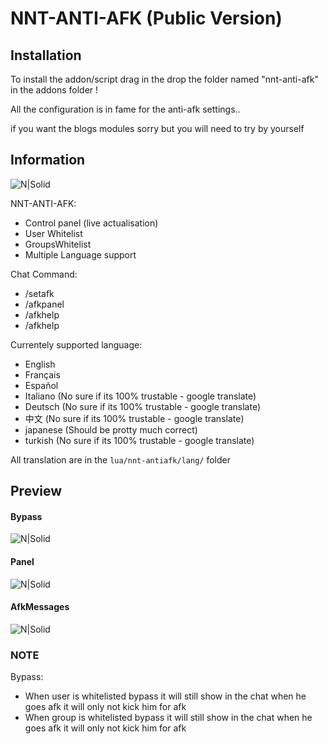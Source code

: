 # NNT-ANTI-AFK (Public Version)

## Installation

To install the addon/script drag in the drop the folder named "nnt-anti-afk" in the addons folder !

All the configuration is in fame for the anti-afk settings..

if you want the blogs modules sorry but you will need to try by yourself

## Information

![N|Solid](https://git.natsu-net.ca:8443/AikoSuzuki/Gmod-AntiAfk-PublicV/raw/branch/master/images/warning.png)

NNT-ANTI-AFK:
- Control panel (live actualisation)
- User Whitelist
- GroupsWhitelist
- Multiple Language support

Chat Command:
- /setafk
- /afkpanel
- /afkhelp
- /afkhelp

Currentely supported language:
- English
- Français
- Español
- Italiano (No sure if its 100% trustable - google translate)
- Deutsch (No sure if its 100% trustable - google translate)
- 中文 (No sure if its 100% trustable - google translate)
- japanese (Should be protty much correct)
- turkish (No sure if its 100% trustable - google translate)

All translation are in the `lua/nnt-antiafk/lang/` folder

## Preview
#### Bypass
![N|Solid](https://git.natsu-net.ca:8443/AikoSuzuki/Gmod-AntiAfk-PublicV/raw/branch/master/images/userandgroupsbypass.png)
#### Panel
![N|Solid](https://git.natsu-net.ca:8443/AikoSuzuki/Gmod-AntiAfk-PublicV/raw/branch/master/images/panel.png)
#### AfkMessages
![N|Solid](https://git.natsu-net.ca:8443/AikoSuzuki/Gmod-AntiAfk-PublicV/raw/branch/master/images/afkmessages.png)
### NOTE
Bypass:
  - When user is whitelisted bypass it will still show in the chat when he goes afk it will only not kick him for afk
  - When group is whitelisted bypass it will still show in the chat when he goes afk it will only not kick him for afk
